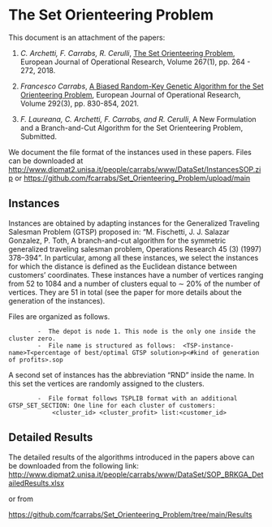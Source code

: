 # The Set Orienteering Problem

This document is an attachment of the papers:

1.	_C. Archetti, F. Carrabs, R. Cerulli_, [The Set Orienteering Problem](https://www.sciencedirect.com/science/article/pii/S0377221717310202), European Journal of Operational Research, Volume 267(1), pp. 264 - 272, 2018. 

2.	_Francesco Carrabs_, [A Biased Random-Key Genetic Algorithm for the Set Orienteering Problem](https://www.sciencedirect.com/science/article/pii/S037722172031002X), European Journal of Operational Research, Volume 292(3), pp. 830-854, 2021.  

3.	_F. Laureana, C. Archetti, F. Carrabs, and R. Cerulli_, A New Formulation and a Branch-and-Cut Algorithm for the Set Orienteering Problem, Submitted.

We document the file format of the instances used in these papers. Files can be downloaded at http://www.dipmat2.unisa.it/people/carrabs/www/DataSet/InstancesSOP.zip 
or
https://github.com/fcarrabs/Set_Orienteering_Problem/upload/main

## Instances

Instances are obtained by adapting instances for the Generalized Traveling Salesman Problem (GTSP) proposed in: 
“M. Fischetti, J. J. Salazar Gonzalez, P. Toth, A branch-and-cut algorithm for the symmetric generalized traveling salesman problem, Operations Research 45 (3) (1997) 378–394”. 
In particular, among all these instances, we select the instances for which the distance is defined as the Euclidean distance between customers’ coordinates. These instances have a number of vertices ranging from 52 to 1084 and a number of clusters equal to ∼ 20% of the number of vertices. They are 51 in total (see the paper for more details about the generation of the instances).

Files are organized as follows. 

			-  The depot is node 1. This node is the only one inside the cluster zero.		
			-  File name is structured as follows:  <TSP-instance-name>T<percentage of best/optimal GTSP solution>p<#kind of generation of profits>.sop

A second set of instances has the abbreviation “RND” inside the name. In this set the vertices are randomly assigned to the clusters.

			-  File format follows TSPLIB format with an additional GTSP_SET_SECTION: One line for each cluster of customers: 
				<cluster_id> <cluster_profit> list:<customer_id>

## Detailed Results
	
The detailed results of the algorithms introduced in the papers above can be downloaded from the following link:
http://www.dipmat2.unisa.it/people/carrabs/www/DataSet/SOP_BRKGA_DetailedResults.xlsx

or from

https://github.com/fcarrabs/Set_Orienteering_Problem/tree/main/Results

